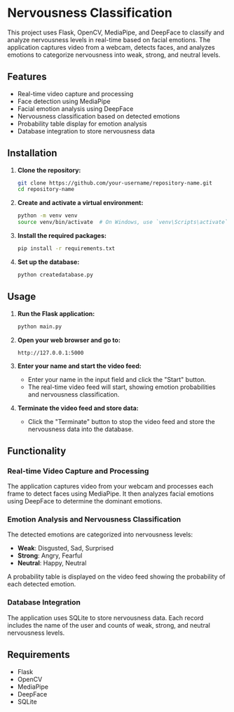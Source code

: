 
# Nervousness Classification

This project uses Flask, OpenCV, MediaPipe, and DeepFace to classify and analyze nervousness levels in real-time based on facial emotions. The application captures video from a webcam, detects faces, and analyzes emotions to categorize nervousness into weak, strong, and neutral levels.

## Features

- Real-time video capture and processing
- Face detection using MediaPipe
- Facial emotion analysis using DeepFace
- Nervousness classification based on detected emotions
- Probability table display for emotion analysis
- Database integration to store nervousness data

## Installation

1. **Clone the repository:**
   ```sh
   git clone https://github.com/your-username/repository-name.git
   cd repository-name
   ```

2. **Create and activate a virtual environment:**
   ```sh
   python -m venv venv
   source venv/bin/activate  # On Windows, use `venv\Scripts\activate`
   ```

3. **Install the required packages:**
   ```sh
   pip install -r requirements.txt
   ```

4. **Set up the database:**
   ```sh
   python createdatabase.py
   ```

## Usage

1. **Run the Flask application:**
   ```sh
   python main.py
   ```

2. **Open your web browser and go to:**
   ```
   http://127.0.0.1:5000
   ```

3. **Enter your name and start the video feed:**
   - Enter your name in the input field and click the "Start" button.
   - The real-time video feed will start, showing emotion probabilities and nervousness classification.

4. **Terminate the video feed and store data:**
   - Click the "Terminate" button to stop the video feed and store the nervousness data into the database.

## Functionality

### Real-time Video Capture and Processing

The application captures video from your webcam and processes each frame to detect faces using MediaPipe. It then analyzes facial emotions using DeepFace to determine the dominant emotions.

### Emotion Analysis and Nervousness Classification

The detected emotions are categorized into nervousness levels:
- **Weak**: Disgusted, Sad, Surprised
- **Strong**: Angry, Fearful
- **Neutral**: Happy, Neutral

A probability table is displayed on the video feed showing the probability of each detected emotion.

### Database Integration
The application uses SQLite to store nervousness data. Each record includes the name of the user and counts of weak, strong, and neutral nervousness levels.

## Requirements
- Flask
- OpenCV
- MediaPipe
- DeepFace
- SQLite
